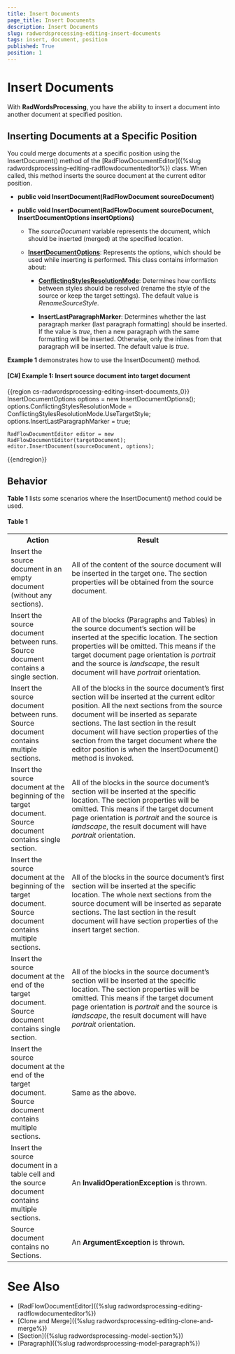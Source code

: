 ```yaml
---
title: Insert Documents
page_title: Insert Documents
description: Insert Documents
slug: radwordsprocessing-editing-insert-documents
tags: insert, document, position
published: True
position: 1
---
```


# Insert Documents

With **RadWordsProcessing**, you have the ability to insert a document into another document at specified position. 

## Inserting Documents at a Specific Position

You could merge documents at a specific position using the InsertDocument() method of the [RadFlowDocumentEditor]({%slug radwordsprocessing-editing-radflowdocumenteditor%}) class. When called, this method inserts the source document at the current editor position. 

* **public void InsertDocument(RadFlowDocument sourceDocument)**

* **public void InsertDocument(RadFlowDocument sourceDocument, InsertDocumentOptions insertOptions)**

	* The *sourceDocument* variable represents the document, which should be inserted (merged) at the specified location.
	
	* [**InsertDocumentOptions**](http://docs.telerik.com/devtools/document-processing/api/html/T_Telerik_Windows_Documents_Flow_Model_Editing_InsertDocumentOptions.htm): Represents the options, which should be used while inserting is performed. This class contains information about: 
	
		* [**ConflictingStylesResolutionMode**](http://docs.telerik.com/devtools/document-processing/api/html/T_Telerik_Windows_Documents_Flow_Model_ConflictingStylesResolutionMode.htm): Determines how conflicts between styles should be resolved (rename the style of the source or keep the target settings). The default value is *RenameSourceStyle*.

		* **InsertLastParagraphMarker**: Determines whether the last paragraph marker (last paragraph formatting) should be inserted. If the value is *true*, then a new paragraph with the same formatting will be inserted. Otherwise, only the inlines from that paragraph will be inserted. The default value is *true*.

**Example 1** demonstrates how to use the InsertDocument() method.

#### __[C#] Example 1: Insert source document into target document__

{{region cs-radwordsprocessing-editing-insert-documents_0}}
	InsertDocumentOptions options = new InsertDocumentOptions();
	options.ConflictingStylesResolutionMode = ConflictingStylesResolutionMode.UseTargetStyle;
	options.InsertLastParagraphMarker = true;
	
	RadFlowDocumentEditor editor = new RadFlowDocumentEditor(targetDocument);
	editor.InsertDocument(sourceDocument, options);
{{endregion}}

## Behavior

**Table 1** lists some scenarios where the InsertDocument() method could be used. 

#### Table 1
<table>
	<tr>
		<th>Action</th>
		<th>Result</th>
	</tr>
	<tr>
		<td>Insert the source document in an empty document (without any sections).</td>
		<td>All of the content of the source document will be inserted in the target one. The section properties will be obtained from the source document. </td>
	</tr>
	<tr>
		<td>Insert the source document between runs. Source document contains a single section.</td>
		<td>All of the blocks (Paragraphs and Tables) in the source document’s section will be inserted at the specific location. The section properties will be omitted. This means if the target document page orientation is <i>portrait</i> and the source is <i>landscape</i>, the result document will have <i>portrait</i> orientation. </td>
	</tr>
	<tr>
		<td>Insert the source document between runs. Source document contains multiple sections.</td>
		<td>All of the blocks in the source document’s first section will be inserted at the current editor position. All the next sections from the source document will be inserted as separate sections. The last section in the result document will have section properties of the section from the target document where the editor position is when the InsertDocument() method is invoked.</td>
	</tr>
	<tr>
		<td>Insert the source document at the beginning of the target document. Source document contains single section.</td>
		<td>All of the blocks in the source document’s section will be inserted at the specific location. The section properties will be omitted. This means if the target document page orientation is <i>portrait</i> and the source is <i>landscape</i>, the result document will have <i>portrait</i> orientation.</td>
	</tr>
	<tr>
		<td>Insert the source document at the beginning of the target document. Source document contains multiple sections.</td>
		<td>All of the blocks in the source document’s first section will be inserted at the specific location. The whole next sections from the source document will be inserted as separate sections. The last section in the result document will have section properties of the insert target section.</td>
	</tr>
	<tr>
		<td>Insert the source document at the end of the target document. Source document contains single section.</td>
		<td>All of the blocks in the source document’s section will be inserted at the specific location. The section properties will be omitted. This means if the target document page orientation is <i>portrait</i> and the source is <i>landscape</i>, the result document will have <i>portrait</i> orientation.</td>
	</tr>
	<tr>
		<td>Insert the source document at the end of the target document. Source document contains multiple sections.</td>
		<td>Same as the above.</td>
	</tr>
	<tr>
		<td>Insert the source document in a table cell and the source document contains multiple sections.</td>
		<td>An <b>InvalidOperationException</b> is thrown.</td>
	</tr>
	<tr>
		<td>Source document contains no Sections.</td>
		<td>An <b>ArgumentException</b> is thrown.</td>
	</tr>
</table>

# See Also

* [RadFlowDocumentEditor]({%slug radwordsprocessing-editing-radflowdocumenteditor%})
* [Clone and Merge]({%slug radwordsprocessing-editing-clone-and-merge%})
* [Section]({%slug radwordsprocessing-model-section%})
* [Paragraph]({%slug radwordsprocessing-model-paragraph%})
